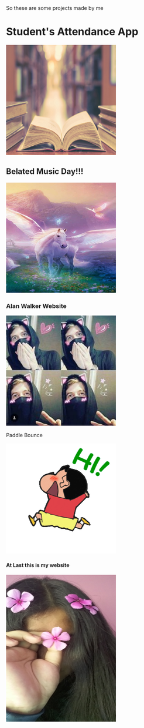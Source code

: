 <html>
<head>
    <title>
        Some projects by me 
    </title>
    <link rel = "stylesheet" 
type = "text/css"
href = "style.css" />
</head>
<body>
    So these are some projects made by me
    <h1>
Student's Attendance App 
</h1>
<a href="https://community.whitehatjr.com/project/bac0b484-318e-4ce8-a5d3-8c10402731f1">
<img src="student.jpg" width=300, height=300>
</a>

<h2>
    Belated Music Day!!!
</h2>
<a href="https://community.whitehatjr.com/project/ce45d927-a053-4e04-8951-0c26925f20ec" >
    <img src="pony.jpeg" width=300, height=300>
</a>
  <h3>
      Alan Walker Website
  </h3>
  <a href="https://community.whitehatjr.com/project/d8af0dad-1301-4439-b57c-464d66d7bafd">
    <img src="cute alan.jpg" width="300", height="300">
</a>

<p>
    Paddle Bounce
</p>
<a href="https://community.whitehatjr.com/project/4cc52aaa-97e5-470b-9d8d-8fe5894a5ee5">
<img src="giphy-preview.gif" width=300, height=300>
</a>
<h4>
    At Last this is my website
</h4>
<a href="https://aniyaasangma.whjr.site/">
<img src="IMG-20210316-WA0003.jpeg" width="300", height="400">
</a>
</body>
</html>
